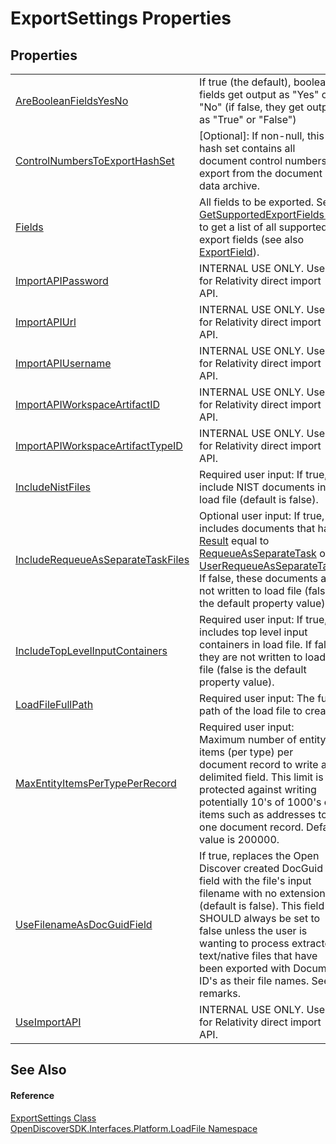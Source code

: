 # ExportSettings Properties




## Properties
<table>
<tr>
<td><a href="6d8f1175-687c-0031-0014-cf9c83522e17">AreBooleanFieldsYesNo</a></td>
<td>If true (the default), boolean fields get output as "Yes" or "No" (if false, they get output as "True" or "False")</td></tr>
<tr>
<td><a href="fe4fb6f9-8c43-186b-e662-c0f6b02f6eaa">ControlNumbersToExportHashSet</a></td>
<td>[Optional]: If non-null, this hash set contains all document control numbers to export from the document data archive.</td></tr>
<tr>
<td><a href="e8ea6cb6-7e80-ed05-ba9b-eecc8837d172">Fields</a></td>
<td>All fields to be exported. See <a href="c211e12b-bab6-3a74-8d20-98cbaf5466ef">GetSupportedExportFields()</a> to get a list of all supported export fields (see also <a href="14b346a1-a63a-760e-7764-a96fc4a66bf3">ExportField</a>).</td></tr>
<tr>
<td><a href="47de5ef8-9b4d-b792-64ec-3a66cca8885a">ImportAPIPassword</a></td>
<td>INTERNAL USE ONLY. Used for Relativity direct import API.</td></tr>
<tr>
<td><a href="82aa3636-33f2-a456-594e-3e33fe170563">ImportAPIUrl</a></td>
<td>INTERNAL USE ONLY. Used for Relativity direct import API.</td></tr>
<tr>
<td><a href="39cfe68e-a585-242d-0432-5f60d473d821">ImportAPIUsername</a></td>
<td>INTERNAL USE ONLY. Used for Relativity direct import API.</td></tr>
<tr>
<td><a href="95308578-e1f2-d09f-094b-ad80b69dcba7">ImportAPIWorkspaceArtifactID</a></td>
<td>INTERNAL USE ONLY. Used for Relativity direct import API.</td></tr>
<tr>
<td><a href="eaffbd34-6e45-b27f-efba-e564d528f27d">ImportAPIWorkspaceArtifactTypeID</a></td>
<td>INTERNAL USE ONLY. Used for Relativity direct import API.</td></tr>
<tr>
<td><a href="083381c6-6516-6ea2-6ebd-bfdb5fbad0f3">IncludeNistFiles</a></td>
<td>Required user input: If true, include NIST documents in load file (default is false).</td></tr>
<tr>
<td><a href="53566a4b-bebb-62e4-d213-51e4ba42724d">IncludeRequeueAsSeparateTaskFiles</a></td>
<td>Optional user input: If true, includes documents that have <a href="afc45d77-b73b-c2ea-47d8-95bb69deb137">Result</a> equal to <a href="ff0037ea-a44f-2c8c-d4c2-7a636e133434">RequeueAsSeparateTask</a> or <a href="ff0037ea-a44f-2c8c-d4c2-7a636e133434">UserRequeueAsSeparateTask</a>. If false, these documents are not written to load file (false is the default property value).</td></tr>
<tr>
<td><a href="6675a31e-cb4a-9b8d-3cd3-5143f61e0435">IncludeTopLevelInputContainers</a></td>
<td>Required user input: If true, includes top level input containers in load file. If false, they are not written to load file (false is the default property value).</td></tr>
<tr>
<td><a href="0425a759-536f-2f41-899f-df0ae2460f79">LoadFileFullPath</a></td>
<td>Required user input: The full path of the load file to create.</td></tr>
<tr>
<td><a href="4ea4e557-677f-42ce-ee69-82741ca446fe">MaxEntityItemsPerTypePerRecord</a></td>
<td>Required user input: Maximum number of entity items (per type) per document record to write as delimited field. This limit is to protected against writing potentially 10's of 1000's of items such as addresses to one document record. Default value is 200000.</td></tr>
<tr>
<td><a href="464503c8-ff72-d4ba-2cc7-a88cb316e491">UseFilenameAsDocGuidField</a></td>
<td>If true, replaces the Open Discover created DocGuid field with the file's input filename with no extension (default is false). This field SHOULD always be set to false unless the user is wanting to process extracted text/native files that have been exported with Document ID's as their file names. See remarks.</td></tr>
<tr>
<td><a href="a6a01053-60a8-314a-90c7-39dfcb725a70">UseImportAPI</a></td>
<td>INTERNAL USE ONLY. Used for Relativity direct import API.</td></tr>
</table>

## See Also


#### Reference
<a href="56e9f812-3e4a-2e4f-2afc-77683e7e6468">ExportSettings Class</a>  
<a href="64ba929d-e4db-0192-acbb-9e65aff4a599">OpenDiscoverSDK.Interfaces.Platform.LoadFile Namespace</a>  
